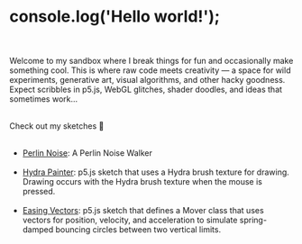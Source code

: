 

# console.log('Hello world!'); <br><br>

Welcome to my sandbox where I break things for fun and occasionally make something cool. This is where raw code meets creativity — a space for wild experiments, generative art, visual algorithms, and other hacky goodness. Expect scribbles in p5.js, WebGL glitches, shader doodles, and ideas that sometimes work...  <br><br>

Check out my sketches 🚀 <br><br>

- [Perlin Noise](./sketches/perlin-noise.html): A Perlin Noise Walker <br><br>
- [Hydra Painter](./sketches/hydra-painter.html): p5.js sketch that uses a Hydra brush texture for drawing. Drawing occurs with the Hydra brush texture when the mouse is pressed.  <br><br>
- [Easing Vectors](./sketches/easing-vectors.html): p5.js sketch that defines a Mover class that uses vectors for position, velocity, and acceleration to simulate spring-damped bouncing circles between two vertical limits.  <br><br>


